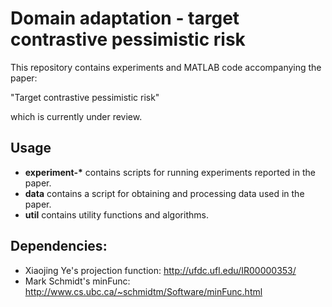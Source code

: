# Domain adaptation - target contrastive pessimistic risk

This repository contains experiments and MATLAB code accompanying the paper:

"Target contrastive pessimistic risk"

which is currently under review.

## Usage

- __experiment-*__ contains scripts for running experiments reported in the paper.
- __data__ contains a script for obtaining and processing data used in the paper.
- __util__ contains utility functions and algorithms.

## Dependencies:

- Xiaojing Ye's projection function: http://ufdc.ufl.edu/IR00000353/
- Mark Schmidt's minFunc: http://www.cs.ubc.ca/~schmidtm/Software/minFunc.html
